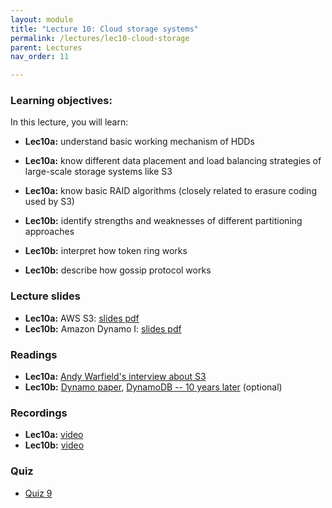 ```yaml
---
layout: module
title: "Lecture 10: Cloud storage systems"
permalink: /lectures/lec10-cloud-storage
parent: Lectures
nav_order: 11

---
```


### Learning objectives:

In this lecture, you will learn:

* **Lec10a:** understand basic working mechanism of HDDs
* **Lec10a:** know different data placement and load balancing strategies of large-scale storage systems like S3
* **Lec10a:** know basic RAID algorithms (closely related to erasure coding used by S3)


* **Lec10b:** identify strengths and weaknesses of different partitioning approaches
* **Lec10b:** interpret how token ring works
* **Lec10b:** describe how gossip protocol works



### Lecture slides

* **Lec10a:** AWS S3: [slides pdf](/ds5110-cs5501-spring24/assets/docs/lec10a-aws-s3.pdf)
* **Lec10b:** Amazon Dynamo I: [slides pdf](/ds5110-cs5501-spring24/assets/docs/lec10b-amazon-dynamo-i.pdf)



### Readings 

* **Lec10a:** [Andy Warfield's interview about S3](https://www.allthingsdistributed.com/2023/07/building-and-operating-a-pretty-big-storage-system.html)
* **Lec10b:** [Dynamo paper](https://www.allthingsdistributed.com/2007/10/amazons_dynamo.html), [DynamoDB -- 10 years later](https://www.amazon.science/latest-news/amazons-dynamodb-10-years-later) (optional)



### Recordings

* **Lec10a:** [video](https://edstem.org/us/courses/53518/discussion/4719904)
* **Lec10b:** [video](https://edstem.org/us/courses/53518/discussion/4739092)



### Quiz

* [Quiz 9](https://docs.google.com/forms/d/e/1FAIpQLSeNa0iegFd68ZTRMjFX_3v50KQSTR5gT5Pjt6smgcoaTvwYhA/viewform?usp=sf_link)

